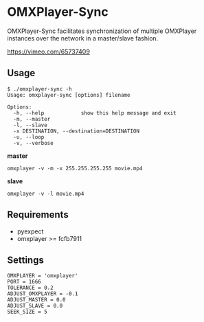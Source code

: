 OMXPlayer-Sync
==============

OMXPlayer-Sync facilitates synchronization of multiple OMXPlayer 
instances over the network in a master/slave fashion.

https://vimeo.com/65737409

Usage
-----

```
$ ./omxplayer-sync -h
Usage: omxplayer-sync [options] filename

Options:
  -h, --help            show this help message and exit
  -m, --master          
  -l, --slave           
  -x DESTINATION, --destination=DESTINATION
  -u, --loop            
  -v, --verbose
```

**master**

```
omxplayer -v -m -x 255.255.255.255 movie.mp4
```

**slave**

```
omxplayer -v -l movie.mp4
```


Requirements
------------
 * pyexpect
 * omxplayer >= fcfb7911


Settings
--------

```
OMXPLAYER = 'omxplayer'
PORT = 1666
TOLERANCE = 0.2
ADJUST_OMXPLAYER = -0.1
ADJUST_MASTER = 0.0
ADJUST_SLAVE = 0.0
SEEK_SIZE = 5
```
